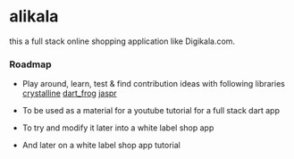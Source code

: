 # alikala

this a full stack online shopping application like Digikala.com.

### Roadmap

- Play around, learn, test & find contribution ideas with following libraries
[crystalline](https://pub.dev/packages/crystalline)
[dart_frog](https://pub.dev/packages/dart_frog)
[jaspr](https://pub.dev/packages/jaspr)

- To be used as a material for a youtube tutorial for a full stack dart app 
- To try and modify it later into a white label shop app
- And later on a white label shop app tutorial
